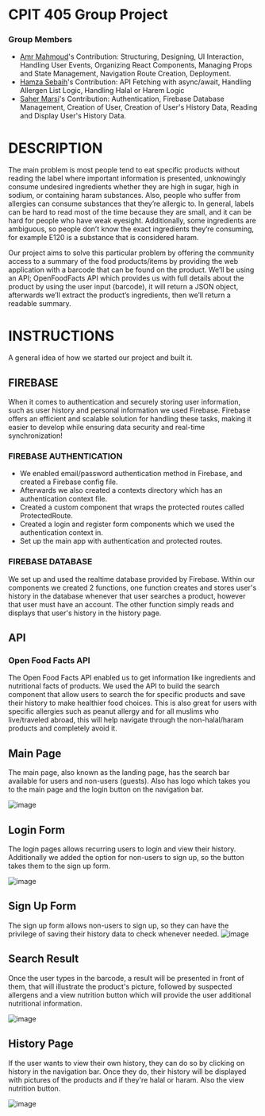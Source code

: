 # CPIT 405 Group Project 
### Group Members 
- [Amr Mahmoud](https://github.com/AmrMahmoud28)'s Contribution: Structuring, Designing, UI Interaction, Handling User Events, Organizing React Components, Managing Props and State Management, Navigation Route Creation, Deployment.
- [Hamza Sebaih](https://github.com/Senku150)'s Contribution: API Fetching with async/await, Handling Allergen List Logic, Handling Halal or Harem Logic  
- [Saher Marsi](https://github.com/SaherMarsi)'s Contribution: Authentication, Firebase Database Management, Creation of User, Creation of User's History Data, Reading and Display User's History Data.
# DESCRIPTION
The main problem is most people tend to eat specific products without reading the
label where important information is presented, unknowingly consume undesired
ingredients whether they are high in sugar, high in sodium, or containing haram
substances. Also, people who suffer from allergies can consume substances that they’re
allergic to. In general, labels can be hard to read most of the time because they are small,
and it can be hard for people who have weak eyesight. Additionally, some ingredients are
ambiguous, so people don’t know the exact ingredients they’re consuming, for example
E120 is a substance that is considered haram.

Our project aims to solve this particular problem by offering the community access
to a summary of the food products/items by providing the web application with a barcode
that can be found on the product. We’ll be using an API; OpenFoodFacts API
which provides us with full details about the product by using the user input (barcode), it
will return a JSON object, afterwards we’ll extract the product’s ingredients, then we’ll return a readable summary.

# INSTRUCTIONS
A general idea of how we started our project and built it.
## FIREBASE
When it comes to authentication and securely storing user information, such as user history and personal information we used Firebase.
Firebase offers an efficient and scalable solution for handling these tasks, making it easier to develop while ensuring data security and real-time synchronization!
### FIREBASE AUTHENTICATION
- We enabled email/password authentication method in Firebase, and created a Firebase config file.
- Afterwards we also created a contexts directory which has an authentication context file.
- Created a custom component that wraps the protected routes called ProtectedRoute.
- Created a login and register form components which we used the authentication context in.
- Set up the main app with authentication and protected routes.
  
### FIREBASE DATABASE
We set up and used the realtime database provided by Firebase. Within our components we created 2 functions, one function creates and stores user's history in the database whenever that user searches a product, however that user must have an account. The other function simply reads and displays that user's history in the history page.

## API
### Open Food Facts API
The Open Food Facts API enabled us to get information like ingredients and nutritional facts of products. We used the API to build the search component that allow users to search the for specific products and save their history to make healthier food choices. This is also great for users with specific allergies such as peanut allergy and for all muslims who live/traveled abroad, this will help navigate through the non-halal/haram products and completely avoid it. 

## Main Page
The main page, also known as the landing page, has the search bar available for users and non-users (guests). Also has logo which takes you to the main page and the login button on the navigation bar.

![image](https://github.com/user-attachments/assets/dba99205-ddeb-40fb-810f-0650c78991c5)
## Login Form
The login pages allows recurring users to login and view their history. Additionally we added the option for non-users to sign up, so the button takes them to the sign up form. 

![image](https://github.com/user-attachments/assets/03b5c7e5-f33f-4d56-8aa1-6296a7dcb6ad)
## Sign Up Form
The sign up form allows non-users to sign up, so they can have the privilege of saving their history data to check whenever needed.
![image](https://github.com/user-attachments/assets/cf0a16c2-fe80-4c80-8194-fd8b4d33204f)
## Search Result
Once the user types in the barcode, a result will be presented in front of them, that will illustrate the product's picture, followed by suspected allergens and a view nutrition button which will provide the user additional nutritional information.

![image](https://github.com/user-attachments/assets/8870ec6a-5bba-4190-b6b0-c96e5757d558)
## History Page
If the user wants to view their own history, they can do so by clicking on history in the navigation bar. Once they do, their history will be displayed with pictures of the products and if they're halal or haram. Also the view nutrition button.

![image](https://github.com/user-attachments/assets/b9845967-def1-46f6-b984-d221c0c5dc43)


